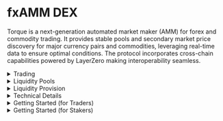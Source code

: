 # fxAMM DEX

Torque is a next-generation automated market maker (AMM) for forex and commodity trading. It provides stable pools and secondary market price discovery for major currency pairs and commodities, leveraging real-time data to ensure optimal conditions. The protocol incorporates cross-chain capabilities powered by LayerZero making interoperability seamless.

<div class="faq-container">

<details>
<summary>Trading</summary>
<div>
Instant token swaps with competitive rates, price impact protection, and gas-efficient transactions.
</div>
</details>

<details>
<summary>Liquidity Pools</summary>
<div>
Major forex pairs and commodities with optimized pool architecture for minimal slippage and dynamic fee structure.
</div>
</details>

<details>
<summary>Liquidity Provision</summary>
<div>
Provide liquidity to any supported pair, earn trading fees and rewards with flexible position management.
</div>
</details>

<details>
  <summary>Technical Details</summary>
  <div>
  Our pools utilize concentrated liquidity ranges with dynamic fee tiers, while incorporating oracle-integrated price feeds and circuit breaker protection mechanisms to ensure optimal trading conditions and security.
  </div>
</details>

<details>
  <summary>Getting Started (for Traders)</summary>
  <div>
  To start trading, simply connect your wallet, navigate to the Swap interface, choose your desired trading pair, and enter the amount to complete your transaction.
  </div>
</details>

<details>
  <summary>Getting Started (for Stakers)</summary>
  <div class="faq-reward">
  Navigate to the Pool interface, select the pair you want to provide liquidity for, enter your contribution amount, and approve and confirm the transaction.
  </div>
</details>

</div>